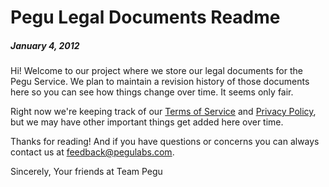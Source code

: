 # Pegu Legal Documents Readme
##### January 4, 2012

Hi! Welcome to our project where we store our legal documents for the Pegu Service. We plan to maintain a revision history of those documents here so you can see how things change over time. It seems only fair.

Right now we're keeping track of our [Terms of Service](/terms) and [Privacy Policy](/privacy), but we may have other important things get added here over time.

Thanks for reading! And if you have questions or concerns you can always contact us at [feedback@pegulabs.com](mailto:feedback@pegulabs.com).

Sincerely,
Your friends at Team Pegu
